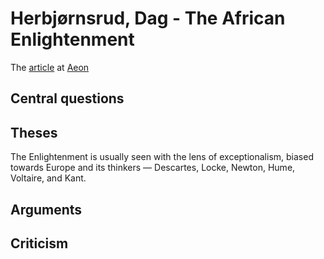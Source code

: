 # Herbjørnsrud, Dag - The African Enlightenment
The [article](https://aeon.co/essays/yacob-and-amo-africas-precursors-to-locke-hume-and-kant) at [Aeon](Aeon.md)

## Central questions



## Theses

The Enlightenment is usually seen with the lens of exceptionalism, biased towards Europe and its thinkers — Descartes, Locke, Newton, Hume, Voltaire, and Kant.

## Arguments



## Criticism